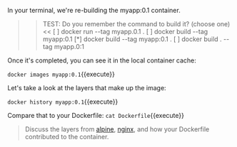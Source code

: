 In your terminal, we're re-building the myapp:0.1 container. 

>> TEST: Do you remember the command to build it? (choose one)<<
[ ] docker run --tag myapp.0.1 .
[ ] docker build --tag myapp:0.1
[*] docker build --tag myapp:0.1 .
[ ] docker build . --tag myapp.0:1

Once it's completed, you can see it in the local container cache:

`docker images myapp:0.1`{{execute}}

Let's take a look at the layers that make up the image:

`docker history myapp:0.1`{{execute}}

Compare that to your Dockerfile: `cat Dockerfile`{{execute}}

> Discuss the layers from [alpine](https://github.com/alpinelinux/docker-alpine/blob/90788e211ec6d5df183d79d6cb02e068b258d198/x86_64/Dockerfile), [nginx](https://github.com/nginxinc/docker-nginx/blob/2ef3fa66f2a434cd5e44e35a02f4ac502cf50808/mainline/buster/Dockerfile), and how your Dockerfile contributed to the container.
